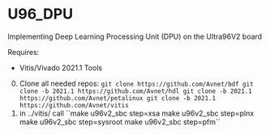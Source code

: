 # U96_DPU
Implementing Deep Learning Processing Unit (DPU) on the Ultra96V2 board

Requires:
- Vitis/Vivado 2021.1 Tools

0. Clone all needed repos:
  ``git clone https://github.com/Avnet/bdf
  git clone -b 2021.1 https://github.com/Avnet/hdl
  git clone -b 2021.1 https://github.com/Avnet/petalinux
  git clone -b 2021.1 https://github.com/Avnet/vitis``
2. in ../vitis/ call 
  ´´make u96v2_sbc step=xsa
  make u96v2_sbc step=plnx
  make u96v2_sbc step=sysroot
  make u96v2_sbc step=pfm´´
